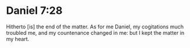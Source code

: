 # Daniel 7:28

Hitherto [is] the end of the matter. As for me Daniel, my cogitations much troubled me, and my countenance changed in me: but I kept the matter in my heart.